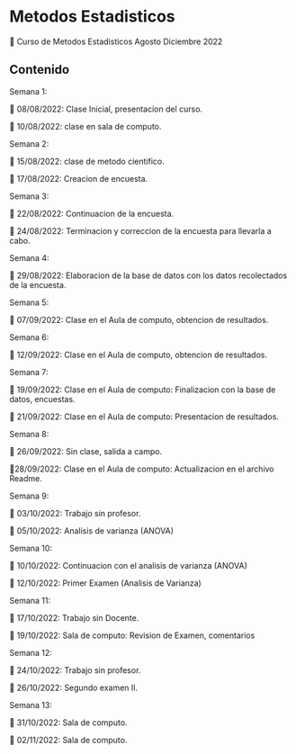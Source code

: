 # Metodos Estadisticos

👋 Curso de Metodos Estadisticos Agosto Diciembre 2022

## Contenido

Semana 1:

🌱 08/08/2022: Clase Inicial, presentacion del curso.

🌱 10/08/2022: clase en sala de computo.

Semana 2:

🌱 15/08/2022: clase de metodo cientifico.

🌱 17/08/2022: Creacion de encuesta.

Semana 3:

🌱 22/08/2022: Continuacion de la encuesta.

🌱 24/08/2022: Terminacion y correccion de la encuesta para llevarla a cabo.

Semana 4:

🌱 29/08/2022: Elaboracion de la base de datos con los datos recolectados de la encuesta.

Semana 5:

🌱 07/09/2022: Clase en el Aula de computo, obtencion de resultados.

Semana 6:

🌱 12/09/2022: Clase en el Aula de computo, obtencion de resultados.

Semana 7:

🌱 19/09/2022: Clase en el Aula de computo: Finalizacion con la base de datos, encuestas.

🌱 21/09/2022: Clase en el Aula de computo: Presentacion de resultados.

Semana 8:

🌱 26/09/2022: Sin clase, salida a campo.

🌱28/09/2022: Clase en el Aula de computo: Actualizacion en el archivo Readme.

Semana 9:

🌱 03/10/2022: Trabajo sin profesor.

🌱 05/10/2022: Analisis de varianza (ANOVA)

Semana 10:

🌱 10/10/2022: Continuacion con el analisis de varianza (ANOVA)

🌱 12/10/2022: Primer Examen (Analisis de Varianza)

Semana 11:

🌱 17/10/2022: Trabajo sin Docente.

🌱 19/10/2022: Sala de computo: Revision de Examen, comentarios

Semana 12:

🌱 24/10/2022: Trabajo sin profesor.

🌱 26/10/2022: Segundo examen II.

Semana 13:

🌱 31/10/2022: Sala de computo.

🌱 02/11/2022: Sala de computo.




